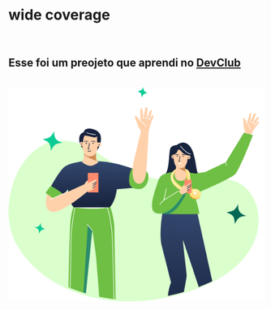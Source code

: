 <h1>wide coverage</h1>
<br>
<h2>Esse foi um preojeto que aprendi no <a href="https://rodolfomori.com.br/devclub">DevClub</a></h2>
<br>
<img src="https://github.com/luizfernando04/wide-coverage/blob/main/(Positive)%20Congratulation%20You%20get%2040%20point%20for%20your%20ride%20(1).png?raw=true
" />
